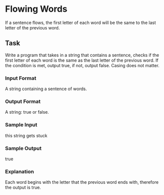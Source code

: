 <h1>Flowing Words</h1>
If a sentence flows, the first letter of each word will be the same to the last letter of the previous word.

<h2>Task</h2>
Write a program that takes in a string that contains a sentence, checks if the first letter of each word is the same as the last letter of the previous word. If the condition is met, output true, if not, output false. Casing does not matter.
<h3>Input Format</h3>
A string containing a sentence of words.
<h3>Output Format</h3>
A string: true or false.
<h3>Sample Input</h3>
this string gets stuck
<h3>Sample Output</h3>
true
<h3>Explanation</h3>
Each word begins with the letter that the previous word ends with, therefore the output is true.
